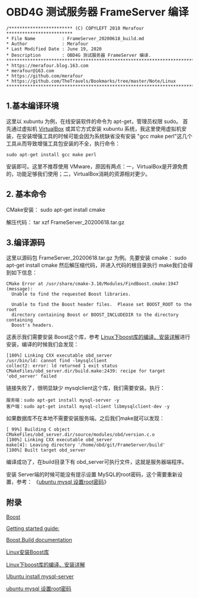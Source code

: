 # OBD4G 测试服务器 FrameServer 编译
```
/************************ (C) COPYLEFT 2018 Merafour *************************
* File Name          : FrameServer_20200618_build.md
* Author             : Merafour
* Last Modified Date : June 19, 2020 
* Description        : OBD4G 测试服务器 FrameServer 编译.
********************************************************************************
* https://merafour.blog.163.com
* merafour@163.com
* https://github.com/merafour
* https://github.com/TheTravels/Bookmarks/tree/master/Note/Linux
******************************************************************************/
```

## 1.基本编译环境
这里以 xubuntu 为例，在线安装软件的命令为 apt-get，管理员权限 sudo。
首先通过虚拟机 [VirtualBox](https://www.virtualbox.org/) 或其它方式安装 xubuntu 系统，我这里使用虚拟机安装，在安装增强工具的时候可能会因为系统缺省没有安装 "gcc make perl"这几个工具从而导致增强工具包安装的不全，执行命令：
```
sudo apt-get install gcc make perl
```
安装即可。这里不推荐使用 VMware，原因有两点：一，VirtualBox是开源免费的，功能足够我们使用；二，VirtualBox消耗的资源相对更少。

## 2. 基本命令

CMake安装：
sudo apt-get install cmake

解压代码：
tar xzf FrameServer_20200618.tar.gz

## 3.编译源码
这里以源码包 FrameServer_20200618.tar.gz 为例。先要安装 cmake：
sudo apt-get install cmake
然后解压缩代码，并进入代码的根目录执行 make我们会得到如下信息：
```
CMake Error at /usr/share/cmake-3.10/Modules/FindBoost.cmake:1947 (message):
  Unable to find the requested Boost libraries.

  Unable to find the Boost header files.  Please set BOOST_ROOT to the root
  directory containing Boost or BOOST_INCLUDEDIR to the directory containing
  Boost's headers.
```
这表示我们需要安装 Boost这个库，参考 [Linux下boost库的编译、安装详解](https://www.cnblogs.com/smallredness/p/9245127.html)进行安装，编译的时候我们会发现：
```
[100%] Linking CXX executable obd_server
/usr/bin/ld: cannot find -lmysqlclient
collect2: error: ld returned 1 exit status
CMakeFiles/obd_server.dir/build.make:2439: recipe for target 'obd_server' failed
```
链接失败了，很明显缺少 mysqlclient这个库，我们需要安装。执行：
```
服务端：sudo apt-get install mysql-server -y
客户端：sudo apt-get install mysql-client libmysqlclient-dev -y
```
如果数据库不在本地不需要安装服务端。之后我们make就可以发现：
```
[ 99%] Building C object CMakeFiles/obd_server.dir/source/modules/obd/version.c.o
[100%] Linking CXX executable obd_server
make[4]: Leaving directory '/home/obd/git/FrameServer/build'
[100%] Built target obd_server
```
编译成功了，在build目录下有 obd_server可执行文件，这就是服务器端程序。

安装 Server端的时候可能没有提示设置 MySQL的root密码，这个需要重新设置，参考：
《[ubuntu mysql 设置root密码](https://www.cnblogs.com/longchang/p/12614662.html)》

## 附录
[Boost](https://www.boost.org/)

[Getting started guide: ](http://www.boost.org/more/getting_started/unix-variants.html)

[Boost.Build documentation](http://www.boost.org/build/)

[Linux安装Boost库](https://www.cnblogs.com/ich1990/p/12124406.html)

[Linux下boost库的编译、安装详解](https://www.cnblogs.com/smallredness/p/9245127.html)

[Ubuntu install mysql-server](https://www.cnblogs.com/xyyhcn/p/11928603.html)

[ubuntu mysql 设置root密码](https://www.cnblogs.com/longchang/p/12614662.html)


